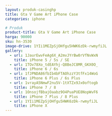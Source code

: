 ```yaml
---
layout: produk-casinghp
title: Gta V Game Art iPhone Case
categories: iphone

# Produk
product-title: Gta V Game Art iPhone Case
harga: 90000
sku: hn-3530
image-drive: 1YIi1MEZpSjOHfgu5HWK6zDk-rwmyfiJL
gallery:
  - url: 1JaurEwvFeAg6X_A2mvJYrBw0rVfNvWxN
    title: iPhone 5 / 5s / SE
  - url: 1TOv78Xo_tdEAYhj-Q8BeJC8MR_GKX0O_
    title: iPhone 6 / 6s
  - url: 1fJPNDA86fbIb4bFTAOhzzY3tfFx14WoG
    title: iPhone 6 Plus / 6s Plus
  - url: 1vrayA5NmwF2nu5V-1tXTZx9Jx0oftogb
    title: iPhone 7 / 8
  - url: 1OnsojfBbajOaabz9O4PuaPUE8NopWvF6
    title: iPhone 7 Plus / 8 Plus
  - url: 1YIi1MEZpSjOHfgu5HWK6zDk-rwmyfiJL
    title: iPhone X
---
```

